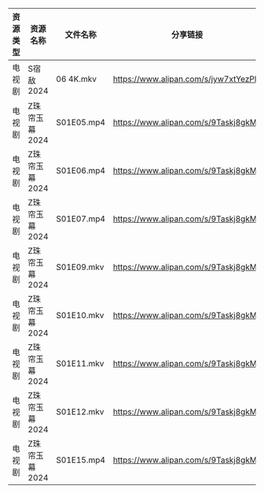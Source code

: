 | 资源类型 | 资源名称      | 文件名称       | 分享链接                                 | 更新时间                |
| ---- | --------- | ---------- | ------------------------------------ | ------------------- |
| 电视剧  | S宿敌2024   | 06 4K.mkv  | https://www.alipan.com/s/jyw7xtYezPF | 2024-11-11 18:34:04 |
| 电视剧  | Z珠帘玉幕2024 | S01E05.mp4 | https://www.alipan.com/s/9Taskj8gkML | 2024-11-11 18:36:06 |
| 电视剧  | Z珠帘玉幕2024 | S01E06.mp4 | https://www.alipan.com/s/9Taskj8gkML | 2024-11-11 18:36:06 |
| 电视剧  | Z珠帘玉幕2024 | S01E07.mp4 | https://www.alipan.com/s/9Taskj8gkML | 2024-11-11 18:36:06 |
| 电视剧  | Z珠帘玉幕2024 | S01E09.mkv | https://www.alipan.com/s/9Taskj8gkML | 2024-11-11 18:36:05 |
| 电视剧  | Z珠帘玉幕2024 | S01E10.mkv | https://www.alipan.com/s/9Taskj8gkML | 2024-11-11 18:36:05 |
| 电视剧  | Z珠帘玉幕2024 | S01E11.mkv | https://www.alipan.com/s/9Taskj8gkML | 2024-11-11 18:36:05 |
| 电视剧  | Z珠帘玉幕2024 | S01E12.mkv | https://www.alipan.com/s/9Taskj8gkML | 2024-11-11 18:36:05 |
| 电视剧  | Z珠帘玉幕2024 | S01E15.mp4 | https://www.alipan.com/s/9Taskj8gkML | 2024-11-11 18:36:04 |
